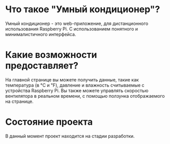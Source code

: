 
# Что такое "Умный кондиционер"?

Умный кондиционер - это web-приложение, для дистанционного использования Raspberry Pi. С использованием понятного и минималистичного интерфейса. 


# Какие возможности предоставляет?

На главной странице вы можете получить данные, такие как температура (в °C и ℉), давление и влажность считываемые с устройства Raspberry Pi. Вы также можете управлять скоростью вентилятора в реальном времени, с помощью ползунка отображаемого на странице.


# Состояние проекта

В данный момент проект находится на стадии разработки.
